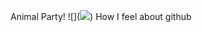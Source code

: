 Animal Party!
![](<img style="max-width:100%" src="//cdn.thinglink.me/api/image/636928126345019393/1024/10/scaletowidth#tl-636928126345019393;1043138249'" class="alwaysThinglink"/><script async charset="utf-8" src="//cdn.thinglink.me/jse/embed.js"></script>)
How I feel about github
